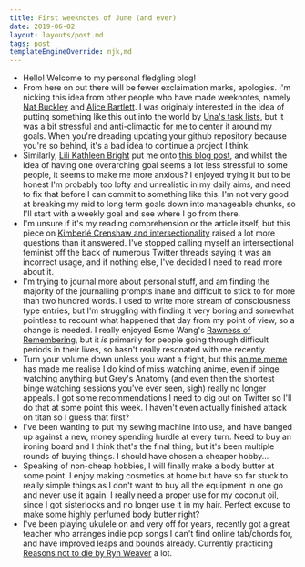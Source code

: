 ```yaml
---
title: First weeknotes of June (and ever)
date: 2019-06-02
layout: layouts/post.md
tags: post
templateEngineOverride: njk,md
---
```


- Hello! Welcome to my personal fledgling blog!
- From here on out there will be fewer exclaimation marks, apologies. I'm nicking this idea from other people who have made weeknotes, namely [Nat Buckley](https://natbuckley.co.uk/blog/) and [Alice Bartlett](https://alicebartlett.co.uk/blog/weaknotes). I was originaly interested in the idea of putting something like this out into the world by [Una's task lists](https://github.com/una/personal-goals), but it was a bit stressful and anti-climactic for me to center it around my goals. When you're dreading updating your github repository because you're so behind, it's a bad idea to continue a project I think.
- Similarly, [Lili Kathleen Bright](http://brightlyk.com/) put me onto [this blog post](https://johnhenrymuller.com/today), and whilst the idea of having one overarching goal seems a lot less stressful to some people, it seems to make me more anxious? I enjoyed trying it but to be honest I'm probably too lofty and unrealistic in my daily aims, and need to fix that before I can commit to something like this. I'm not very good at breaking my mid to long term goals down into manageable chunks, so I'll start with a weekly goal and see where I go from there.
- I'm unsure if it's my reading comprehension or the article itself, but this piece on [Kimberlé Crenshaw and intersectionality](https://www.vox.com/the-highlight/2019/5/20/18542843/intersectionality-conservatism-law-race-gender-discrimination) raised a lot more questions than it answered. I've stopped calling myself an intersectional feminist off the back of numerous Twitter threads saying it was an incorrect usage, and if nothing else, I've decided I need to read more about it.
- I'm trying to journal more about personal stuff, and am finding the majority of the journalling prompts inane and difficult to stick to for more than two hundred words. I used to write more stream of consciousness type entries, but I'm struggling with finding it very boring and somewhat pointless to recount what happened that day from my point of view, so a change is needed. I really enjoyed Esme Wang's [Rawness of Remembering](https://esmewang.com/offerings/rawness-of-remembering/), but it _is_ primarily for people going through difficult periods in their lives, so hasn't really resonated with me recently.
- Turn your volume down unless you want a fright, but this [anime meme](https://www.youtube.com/watch?v=qtmAqOMiaHw) has made me realise I do kind of miss watching anime, even if binge watching anything but Grey's Anatomy (and even then the shortest binge watching sessions you've ever seen, sigh) really no longer appeals. I got some recommendations I need to dig out on Twitter so I'll do that at some point this week. I haven't even actually finished attack on titan so I guess that first?
- I've been wanting to put my sewing machine into use, and have banged up against a new, money spending hurdle at every turn. Need to buy an ironing board and I think that's the final thing, but it's been multiple rounds of buying things. I should have chosen a cheaper hobby...
- Speaking of non-cheap hobbies, I will finally make a body butter at some point. I enjoy making cosmetics at home but have so far stuck to really simple things as I don't want to buy all the equipment in one go and never use it again. I really need a proper use for my coconut oil, since I got sisterlocks and no longer use it in my hair. Perfect excuse to make some highly perfumed body butter right?
- I've been playing ukulele on and very off for years, recently got a great teacher who arranges indie pop songs I can't find online tab/chords for, and have improved leaps and bounds already. Currently practicing [Reasons not to die by Ryn Weaver](https://www.youtube.com/watch?v=AqqyENqRY-4) a lot.
